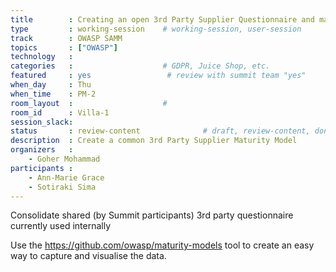 ```yaml
---
title        : Creating an open 3rd Party Supplier Questionnaire and maturity model
type         : working-session    # working-session, user-session
track        : OWASP SAMM
topics       : ["OWASP"]
technology   :
categories   :                    # GDPR, Juice Shop, etc.
featured     : yes                 # review with summit team "yes"
when_day     : Thu
when_time    : PM-2
room_layout  :                    #
room_id      : Villa-1
session_slack:
status       : review-content              # draft, review-content, done
description  : Create a common 3rd Party Supplier Maturity Model
organizers   :
    - Goher Mohammad
participants :
    - Ann-Marie Grace
    - Sotiraki Sima
---
```


Consolidate shared (by Summit participants) 3rd party questionnaire currently used internally

Use the https://github.com/owasp/maturity-models tool to create an easy way to capture and visualise the data.

<!--(add intro)

## WHY

(...)

## What

(...)

## Outcomes

(...)

## References

(...)


## Previous
-->
